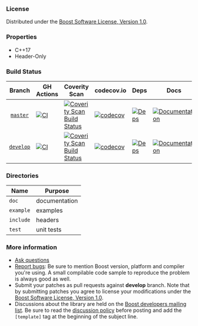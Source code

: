 ### License

Distributed under the [Boost Software License, Version 1.0](http://www.boost.org/LICENSE_1_0.txt).

### Properties

* C++17
* Header-Only

### Build Status

Branch          | GH Actions | Coverity Scan | codecov.io | Deps | Docs | Tests |
:-------------: | ---------- | -------------- | ---------- | ---- | ---- | ----- |
[`master`](https://github.com/jll63/openmethod/tree/master)   | [![CI](https://github.com/jll63/openmethod/actions/workflows/ci.yml/badge.svg?branch=master)](https://github.com/jll63/openmethod/actions/workflows/ci.yml) | [![Coverity Scan Build Status](https://scan.coverity.com/projects/32486/badge.svg)](https://scan.coverity.com/projects/boostorg-openmethod) | [![codecov](https://codecov.io/gh/jll63/openmethod/branch/master/graph/badge.svg)](https://codecov.io/gh/jll63/openmethod/branch/master)   | [![Deps](https://img.shields.io/badge/deps-master-brightgreen.svg)](https://pdimov.github.io/boostdep-report/master/template.html)   | [![Documentation](https://img.shields.io/badge/docs-master-brightgreen.svg)](https://www.boost.org/doc/libs/master/libs/template/doc/html/template.html)   | [![Enter the Matrix](https://img.shields.io/badge/matrix-master-brightgreen.svg)](http://www.boost.org/development/tests/master/developer/template.html)
[`develop`](https://github.com/jll63/openmethod/tree/develop) | [![CI](https://github.com/jll63/openmethod/actions/workflows/ci.yml/badge.svg?branch=develop)](https://github.com/jll63/openmethod/actions/workflows/ci.yml) | [![Coverity Scan Build Status](https://scan.coverity.com/projects/32486/badge.svg)](https://scan.coverity.com/projects/boostorg-openmethod) | [![codecov](https://codecov.io/gh/jll63/openmethod/branch/develop/graph/badge.svg)](https://codecov.io/gh/jll63/openmethod/branch/develop) | [![Deps](https://img.shields.io/badge/deps-develop-brightgreen.svg)](https://pdimov.github.io/boostdep-report/develop/template.html) | [![Documentation](https://img.shields.io/badge/docs-develop-brightgreen.svg)](https://www.boost.org/doc/libs/develop/libs/template/doc/html/template.html) | [![Enter the Matrix](https://img.shields.io/badge/matrix-develop-brightgreen.svg)](http://www.boost.org/development/tests/develop/developer/template.html)

### Directories

| Name        | Purpose                        |
| ----------- | ------------------------------ |
| `doc`       | documentation                  |
| `example`   | examples                       |
| `include`   | headers                        |
| `test`      | unit tests                     |

### More information

* [Ask questions](http://stackoverflow.com/questions/ask?tags=c%2B%2B,boost,boost-template)
* [Report bugs](https://github.com/jll63/openmethod/issues): Be sure to mention Boost version, platform and compiler you're using. A small compilable code sample to reproduce the problem is always good as well.
* Submit your patches as pull requests against **develop** branch. Note that by submitting patches you agree to license your modifications under the [Boost Software License, Version 1.0](http://www.boost.org/LICENSE_1_0.txt).
* Discussions about the library are held on the [Boost developers mailing list](http://www.boost.org/community/groups.html#main). Be sure to read the [discussion policy](http://www.boost.org/community/policy.html) before posting and add the `[template]` tag at the beginning of the subject line.

